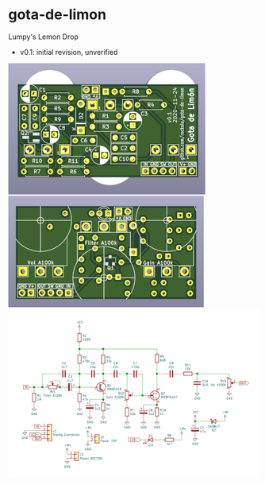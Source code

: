 gota-de-limon
================

Lumpy's Lemon Drop

* v0.1: initial revision, unverified

![Front](https://raw.githubusercontent.com/rockola/gota-de-limon/main/images/gota-de-limon-v0.1-front.png)
![Back](https://raw.githubusercontent.com/rockola/gota-de-limon/main/images/gota-de-limon-v0.1-back.png)
![Schematic](https://raw.githubusercontent.com/rockola/gota-de-limon/main/images/gota-de-limon-v0.1-schematic.png)
